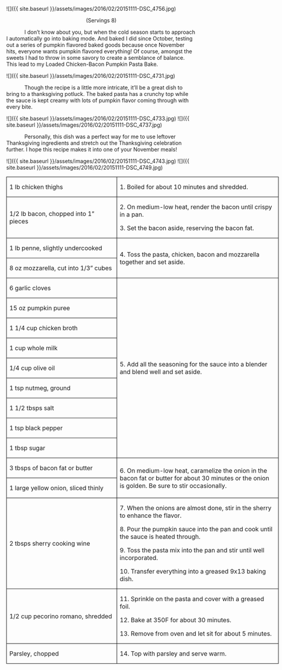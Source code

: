 ![]({{ site.baseurl }}/assets/images/2016/02/20151111-DSC_4756.jpg)
<p align=center style='text-align:center'><span>(Servings 8)</span></p>

<p style='text-indent:.5in'><span>I
don’t know about you, but when the cold season starts to approach I
automatically go into baking mode. And baked I did since October, testing out a
series of pumpkin flavored baked goods because once November hits, everyone
wants pumpkin flavored everything! Of course, amongst the sweets I had to throw
in some savory to create a semblance of balance. This lead to my Loaded
Chicken-Bacon Pumpkin Pasta Bake. </span></p>

![]({{ site.baseurl }}/assets/images/2016/02/20151111-DSC_4731.jpg)

<p style='text-indent:.5in'><span>Though
the recipe is a little more intricate, it’ll be a great dish to bring to a
thanksgiving potluck. The baked pasta has a crunchy top while the sauce is kept
creamy with lots of pumpkin flavor coming through with every bite. </span></p>

![]({{ site.baseurl }}/assets/images/2016/02/20151111-DSC_4733.jpg)
![]({{ site.baseurl }}/assets/images/2016/02/20151111-DSC_4737.jpg)

<p style='text-indent:.5in'><span>Personally,
this dish was a perfect way for me to use leftover Thanksgiving ingredients and
stretch out the Thanksgiving celebration further. I hope this recipe makes it
into one of your November meals!&nbsp;&nbsp; &nbsp;&nbsp;&nbsp;</span></p>

![]({{ site.baseurl }}/assets/images/2016/02/20151111-DSC_4743.jpg)
![]({{ site.baseurl }}/assets/images/2016/02/20151111-DSC_4749.jpg)

<table class=MsoTableGrid border=1 cellspacing=0 cellpadding=0 width=542
 style='width:541.9pt;border-collapse:collapse;border:none'>
 <tr style='height:22.6pt'>
  <td width=217 style='width:216.9pt;border:solid windowtext 1.0pt;padding:
  0in 5.4pt 0in 5.4pt;height:22.6pt'>
  <p><span>1 lb chicken thighs</span></p>
  </td>
  <td width=325 style='width:325.0pt;border:solid windowtext 1.0pt;border-left:
  none;padding:0in 5.4pt 0in 5.4pt;height:22.6pt'>
  <p><span>1. Boiled for about 10
  minutes and shredded.</span></p>
  </td>
 </tr>
 <tr style='height:22.2pt'>
  <td width=217 style='width:216.9pt;border:solid windowtext 1.0pt;border-top:
  none;padding:0in 5.4pt 0in 5.4pt;height:22.2pt'>
  <p><span>1/2 lb bacon, chopped into
  1” pieces</span></p>
  </td>
  <td width=325 style='width:325.0pt;border-top:none;border-left:none;
  border-bottom:solid windowtext 1.0pt;border-right:solid windowtext 1.0pt;
  padding:0in 5.4pt 0in 5.4pt;height:22.2pt'>
  <p><span>2. On medium-low heat,
  render the bacon until crispy in a pan.</span></p>
  <p><span>3. Set the bacon aside,
  reserving the bacon fat.</span></p>
  </td>
 </tr>
 <tr style='height:22.2pt'>
  <td width=217 style='width:216.9pt;border:solid windowtext 1.0pt;border-top:
  none;padding:0in 5.4pt 0in 5.4pt;height:22.2pt'>
  <p><span>1 lb penne, slightly
  undercooked</span></p>
  </td>
  <td width=325 rowspan=2 style='width:325.0pt;border-top:none;border-left:
  none;border-bottom:solid windowtext 1.0pt;border-right:solid windowtext 1.0pt;
  padding:0in 5.4pt 0in 5.4pt;height:22.2pt'>
  <p><span>4. Toss the pasta,
  chicken, bacon and mozzarella together and set aside.</span></p>
  </td>
 </tr>
 <tr style='height:22.2pt'>
  <td width=217 style='width:216.9pt;border:solid windowtext 1.0pt;border-top:
  none;padding:0in 5.4pt 0in 5.4pt;height:22.2pt'>
  <p><span>8 oz mozzarella, cut into
  1/3” cubes</span></p>
  </td>
 </tr>
 <tr style='height:22.2pt'>
  <td width=217 style='width:216.9pt;border:solid windowtext 1.0pt;border-top:
  none;padding:0in 5.4pt 0in 5.4pt;height:22.2pt'>
  <p><span>6 garlic cloves</span></p>
  </td>
  <td width=325 rowspan=9 style='width:325.0pt;border-top:none;border-left:
  none;border-bottom:solid windowtext 1.0pt;border-right:solid windowtext 1.0pt;
  padding:0in 5.4pt 0in 5.4pt;height:22.2pt'>
  <p><span>5. Add all the seasoning
  for the sauce into a blender and blend well and set aside.</span></p>
  </td>
 </tr>
 <tr style='height:22.2pt'>
  <td width=217 style='width:216.9pt;border:solid windowtext 1.0pt;border-top:
  none;padding:0in 5.4pt 0in 5.4pt;height:22.2pt'>
  <p><span>15 oz pumpkin puree</span></p>
  </td>
 </tr>
 <tr style='height:22.2pt'>
  <td width=217 style='width:216.9pt;border:solid windowtext 1.0pt;border-top:
  none;padding:0in 5.4pt 0in 5.4pt;height:22.2pt'>
  <p><span>1 1/4 cup chicken broth</span></p>
  </td>
 </tr>
 <tr style='height:22.2pt'>
  <td width=217 style='width:216.9pt;border:solid windowtext 1.0pt;border-top:
  none;padding:0in 5.4pt 0in 5.4pt;height:22.2pt'>
  <p><span>1 cup whole milk</span></p>
  </td>
 </tr>
 <tr style='height:22.2pt'>
  <td width=217 style='width:216.9pt;border:solid windowtext 1.0pt;border-top:
  none;padding:0in 5.4pt 0in 5.4pt;height:22.2pt'>
  <p><span>1/4 cup olive oil</span></p>
  </td>
 </tr>
 <tr style='height:22.2pt'>
  <td width=217 style='width:216.9pt;border:solid windowtext 1.0pt;border-top:
  none;padding:0in 5.4pt 0in 5.4pt;height:22.2pt'>
  <p><span>1 tsp nutmeg, ground</span></p>
  </td>
 </tr>
 <tr style='height:22.2pt'>
  <td width=217 style='width:216.9pt;border:solid windowtext 1.0pt;border-top:
  none;padding:0in 5.4pt 0in 5.4pt;height:22.2pt'>
  <p><span>1 1/2 tbsps salt</span></p>
  </td>
 </tr>
 <tr style='height:22.2pt'>
  <td width=217 style='width:216.9pt;border:solid windowtext 1.0pt;border-top:
  none;padding:0in 5.4pt 0in 5.4pt;height:22.2pt'>
  <p><span>1 tsp black pepper</span></p>
  </td>
 </tr>
 <tr style='height:22.2pt'>
  <td width=217 style='width:216.9pt;border:solid windowtext 1.0pt;border-top:
  none;padding:0in 5.4pt 0in 5.4pt;height:22.2pt'>
  <p><span>1 tbsp sugar</span></p>
  </td>
 </tr>
 <tr style='height:22.2pt'>
  <td width=217 style='width:216.9pt;border:solid windowtext 1.0pt;border-top:
  none;padding:0in 5.4pt 0in 5.4pt;height:22.2pt'>
  <p><span>3 tbsps of bacon fat or
  butter</span></p>
  </td>
  <td width=325 rowspan=2 style='width:325.0pt;border-top:none;border-left:
  none;border-bottom:solid windowtext 1.0pt;border-right:solid windowtext 1.0pt;
  padding:0in 5.4pt 0in 5.4pt;height:22.2pt'>
  <p><span>6. On medium-low heat,
  caramelize the onion in the bacon fat or butter for about 30 minutes or the
  onion is golden. Be sure to stir occasionally.</span></p>
  </td>
 </tr>
 <tr style='height:22.2pt'>
  <td width=217 style='width:216.9pt;border:solid windowtext 1.0pt;border-top:
  none;padding:0in 5.4pt 0in 5.4pt;height:22.2pt'>
  <p><span>1 large yellow onion,
  sliced thinly</span></p>
  </td>
 </tr>
 <tr style='height:22.2pt'>
  <td width=217 style='width:216.9pt;border:solid windowtext 1.0pt;border-top:
  none;padding:0in 5.4pt 0in 5.4pt;height:22.2pt'>
  <p><span>2 tbsps sherry cooking
  wine</span></p>
  </td>
  <td width=325 style='width:325.0pt;border-top:none;border-left:none;
  border-bottom:solid windowtext 1.0pt;border-right:solid windowtext 1.0pt;
  padding:0in 5.4pt 0in 5.4pt;height:22.2pt'>
  <p><span>7. When the onions are
  almost done, stir in the sherry to enhance the flavor.</span></p>
  <p><span>8. Pour the pumpkin sauce
  into the pan and cook until the sauce is heated through.</span></p>
  <p><span>9. Toss the pasta mix into
  the pan and stir until well incorporated.</span></p>
  <p><span>10. Transfer everything
  into a greased 9x13 baking dish.</span></p>
  </td>
 </tr>
 <tr style='height:22.2pt'>
  <td width=217 style='width:216.9pt;border:solid windowtext 1.0pt;border-top:
  none;padding:0in 5.4pt 0in 5.4pt;height:22.2pt'>
  <p><span>1/2 cup pecorino romano,
  shredded</span></p>
  </td>
  <td width=325 style='width:325.0pt;border-top:none;border-left:none;
  border-bottom:solid windowtext 1.0pt;border-right:solid windowtext 1.0pt;
  padding:0in 5.4pt 0in 5.4pt;height:22.2pt'>
  <p><span>11. Sprinkle on the pasta
  and cover with a greased foil.</span></p>
  <p><span>12. Bake at 350F for about
  30 minutes.</span></p>
  <p><span>13. Remove from oven and
  let sit for about 5 minutes.</span></p>
  </td>
 </tr>
 <tr style='height:22.2pt'>
  <td width=217 style='width:216.9pt;border:solid windowtext 1.0pt;border-top:
  none;padding:0in 5.4pt 0in 5.4pt;height:22.2pt'>
  <p><span>Parsley, chopped</span></p>
  </td>
  <td width=325 style='width:325.0pt;border-top:none;border-left:none;
  border-bottom:solid windowtext 1.0pt;border-right:solid windowtext 1.0pt;
  padding:0in 5.4pt 0in 5.4pt;height:22.2pt'>
  <p><span>14. Top with parsley and
  serve warm. </span></p>
  </td>
 </tr>
</table>